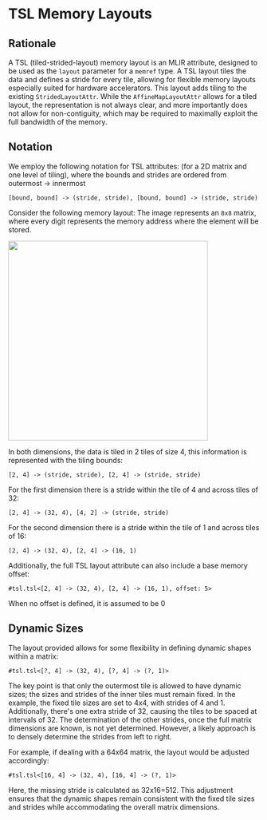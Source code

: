# TSL Memory Layouts

## Rationale

A TSL (tiled-strided-layout) memory layout is an MLIR attribute, designed to be used as the `layout` parameter for a `memref` type. A TSL layout tiles the data and defines a stride for every tile, allowing for flexible memory layouts especially suited for hardware accelerators. This layout adds tiling to the existing `StridedLayoutAttr`. While the `AffineMapLayoutAttr` allows for a tiled layout, the representation is not always clear, and more importantly does not allow for non-contiguity, which may be required to maximally exploit the full bandwidth of the memory.

## Notation

We employ the following notation for TSL attributes: (for a 2D matrix and one level of tiling), where the bounds and strides are ordered from outermost -> innermost

`[bound, bound] -> (stride, stride), [bound, bound] -> (stride, stride)`

Consider the following memory layout:
The image represents an `8x8` matrix, where every digit represents the memory address where the element will be stored.

<img src="https://github.com/KULeuven-MICAS/snax-mlir/assets/47864363/6d03debe-888e-4e5f-82c2-040434bc1f99 " width="400">

In both dimensions, the data is tiled in 2 tiles of size 4, this information is represented with the tiling bounds:

`[2, 4] -> (stride, stride), [2, 4] -> (stride, stride)`

For the first dimension there is a stride within the tile of 4 and across tiles of 32:

`[2, 4] -> (32, 4), [4, 2] -> (stride, stride)`

For the second dimension there is a stride within the tile of 1 and across tiles of 16:

`[2, 4] -> (32, 4), [2, 4] -> (16, 1)`

Additionally, the full TSL layout attribute can also include a base memory offset:

`#tsl.tsl<[2, 4] -> (32, 4), [2, 4] -> (16, 1), offset: 5>`

When no offset is defined, it is assumed to be 0

## Dynamic Sizes

The layout provided allows for some flexibility in defining dynamic shapes within a matrix:

`#tsl.tsl<[?, 4] -> (32, 4), [?, 4] -> (?, 1)>`

The key point is that only the outermost tile is allowed to have dynamic sizes; the sizes and strides of the inner tiles must remain fixed. In the example, the fixed tile sizes are set to 4x4, with strides of 4 and 1. Additionally, there's one extra stride of 32, causing the tiles to be spaced at intervals of 32. The determination of the other strides, once the full matrix dimensions are known, is not yet determined. However, a likely approach is to densely determine the strides from left to right.

For example, if dealing with a 64x64 matrix, the layout would be adjusted accordingly:

`#tsl.tsl<[16, 4] -> (32, 4), [16, 4] -> (?, 1)>`

Here, the missing stride is calculated as 32x16=512. This adjustment ensures that the dynamic shapes remain consistent with the fixed tile sizes and strides while accommodating the overall matrix dimensions.
